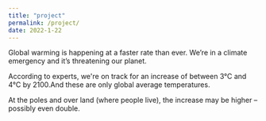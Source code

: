 ```yaml
---
title: "project"
permalink: /project/
date: 2022-1-22
---
```


Global warming is happening at a faster rate than ever. 
We’re in a climate emergency and it’s threatening our planet.

According to experts, we're on track for an increase of between 3°C and 4°C by 2100.And these are only global average temperatures. 

At the poles and over land (where people live), the increase may be higher – possibly even double.